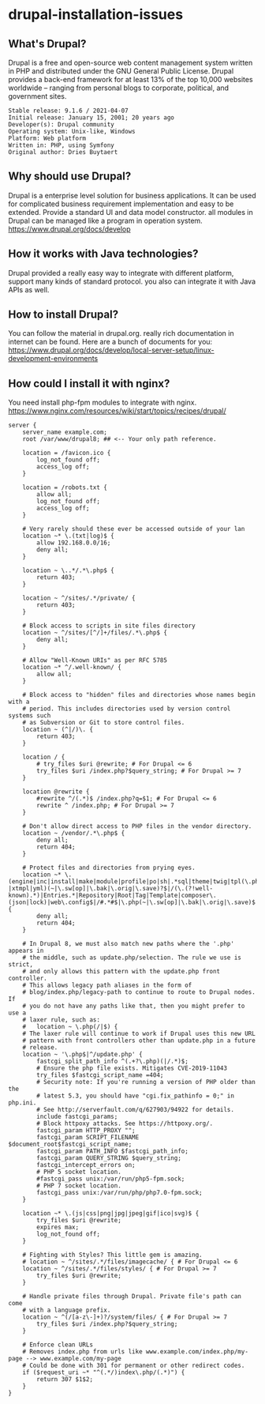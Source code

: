 # drupal-installation-issues
## What's Drupal? 
Drupal is a free and open-source web content management system written in PHP and distributed under the GNU General Public License. Drupal provides a back-end framework for at least 13% of the top 10,000 websites worldwide – ranging from personal blogs to corporate, political, and government sites. 
```
Stable release: 9.1.6 / 2021-04-07
Initial release: January 15, 2001; 20 years ago
Developer(s): Drupal community
Operating system: Unix-like, Windows
Platform: Web platform
Written in: PHP, using Symfony
Original author: Dries Buytaert
```
## Why should use Drupal?
Drupal is a enterprise level solution for business applications. It can be used for complicated business requirement implementation and easy to be extended. Provide a standard UI and data model constructor. all modules in Drupal can be managed like a program in operation system. https://www.drupal.org/docs/develop
## How it works with Java technologies?
Drupal provided a really easy way to integrate with different platform, support many kinds of standard protocol. you also can integrate it with Java APIs as well.
## How to install Drupal?
You can follow the material in drupal.org. really rich documentation in internet can be found. Here are a bunch of documents for you: https://www.drupal.org/docs/develop/local-server-setup/linux-development-environments
## How could I install it with nginx?
You need install php-fpm modules to integrate with nginx. https://www.nginx.com/resources/wiki/start/topics/recipes/drupal/
```
server {
    server_name example.com;
    root /var/www/drupal8; ## <-- Your only path reference.

    location = /favicon.ico {
        log_not_found off;
        access_log off;
    }

    location = /robots.txt {
        allow all;
        log_not_found off;
        access_log off;
    }

    # Very rarely should these ever be accessed outside of your lan
    location ~* \.(txt|log)$ {
        allow 192.168.0.0/16;
        deny all;
    }

    location ~ \..*/.*\.php$ {
        return 403;
    }

    location ~ ^/sites/.*/private/ {
        return 403;
    }

    # Block access to scripts in site files directory
    location ~ ^/sites/[^/]+/files/.*\.php$ {
        deny all;
    }

    # Allow "Well-Known URIs" as per RFC 5785
    location ~* ^/.well-known/ {
        allow all;
    }

    # Block access to "hidden" files and directories whose names begin with a
    # period. This includes directories used by version control systems such
    # as Subversion or Git to store control files.
    location ~ (^|/)\. {
        return 403;
    }

    location / {
        # try_files $uri @rewrite; # For Drupal <= 6
        try_files $uri /index.php?$query_string; # For Drupal >= 7
    }

    location @rewrite {
        #rewrite ^/(.*)$ /index.php?q=$1; # For Drupal <= 6
        rewrite ^ /index.php; # For Drupal >= 7
    }

    # Don't allow direct access to PHP files in the vendor directory.
    location ~ /vendor/.*\.php$ {
        deny all;
        return 404;
    }

    # Protect files and directories from prying eyes.
    location ~* \.(engine|inc|install|make|module|profile|po|sh|.*sql|theme|twig|tpl(\.php)?|xtmpl|yml)(~|\.sw[op]|\.bak|\.orig|\.save)?$|/(\.(?!well-known).*)|Entries.*|Repository|Root|Tag|Template|composer\.(json|lock)|web\.config$|/#.*#$|\.php(~|\.sw[op]|\.bak|\.orig|\.save)$ {
        deny all;
        return 404;
    }

    # In Drupal 8, we must also match new paths where the '.php' appears in
    # the middle, such as update.php/selection. The rule we use is strict,
    # and only allows this pattern with the update.php front controller.
    # This allows legacy path aliases in the form of
    # blog/index.php/legacy-path to continue to route to Drupal nodes. If
    # you do not have any paths like that, then you might prefer to use a
    # laxer rule, such as:
    #   location ~ \.php(/|$) {
    # The laxer rule will continue to work if Drupal uses this new URL
    # pattern with front controllers other than update.php in a future
    # release.
    location ~ '\.php$|^/update.php' {
        fastcgi_split_path_info ^(.+?\.php)(|/.*)$;
        # Ensure the php file exists. Mitigates CVE-2019-11043
        try_files $fastcgi_script_name =404;
        # Security note: If you're running a version of PHP older than the
        # latest 5.3, you should have "cgi.fix_pathinfo = 0;" in php.ini.
        # See http://serverfault.com/q/627903/94922 for details.
        include fastcgi_params;
        # Block httpoxy attacks. See https://httpoxy.org/.
        fastcgi_param HTTP_PROXY "";
        fastcgi_param SCRIPT_FILENAME $document_root$fastcgi_script_name;
        fastcgi_param PATH_INFO $fastcgi_path_info;
        fastcgi_param QUERY_STRING $query_string;
        fastcgi_intercept_errors on;
        # PHP 5 socket location.
        #fastcgi_pass unix:/var/run/php5-fpm.sock;
        # PHP 7 socket location.
        fastcgi_pass unix:/var/run/php/php7.0-fpm.sock;
    }

    location ~* \.(js|css|png|jpg|jpeg|gif|ico|svg)$ {
        try_files $uri @rewrite;
        expires max;
        log_not_found off;
    }

    # Fighting with Styles? This little gem is amazing.
    # location ~ ^/sites/.*/files/imagecache/ { # For Drupal <= 6
    location ~ ^/sites/.*/files/styles/ { # For Drupal >= 7
        try_files $uri @rewrite;
    }

    # Handle private files through Drupal. Private file's path can come
    # with a language prefix.
    location ~ ^(/[a-z\-]+)?/system/files/ { # For Drupal >= 7
        try_files $uri /index.php?$query_string;
    }

    # Enforce clean URLs
    # Removes index.php from urls like www.example.com/index.php/my-page --> www.example.com/my-page
    # Could be done with 301 for permanent or other redirect codes.
    if ($request_uri ~* "^(.*/)index\.php/(.*)") {
        return 307 $1$2;
    }
}
```
